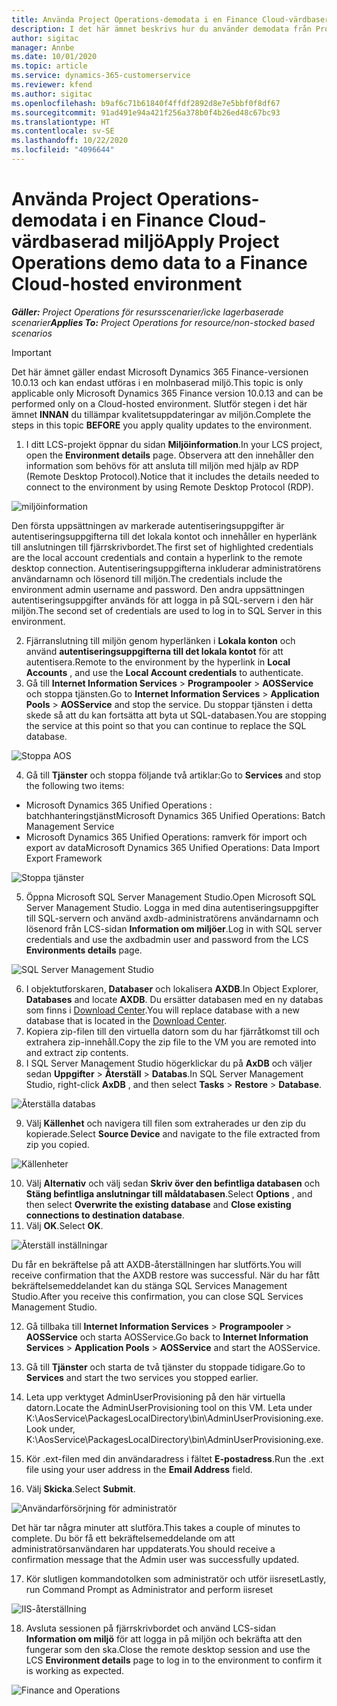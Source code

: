 ```yaml
---
title: Använda Project Operations-demodata i en Finance Cloud-värdbaserad miljö
description: I det här ämnet beskrivs hur du använder demodata från Project Operations i en Dynamics 365 Finance-miljö i molnet.
author: sigitac
manager: Annbe
ms.date: 10/01/2020
ms.topic: article
ms.service: dynamics-365-customerservice
ms.reviewer: kfend
ms.author: sigitac
ms.openlocfilehash: b9af6c71b61840f4ffdf2892d8e7e5bbf0f8df67
ms.sourcegitcommit: 91ad491e94a421f256a378b0f4b26ed48c67bc93
ms.translationtype: HT
ms.contentlocale: sv-SE
ms.lasthandoff: 10/22/2020
ms.locfileid: "4096644"
---
```

# <a name="apply-project-operations-demo-data-to-a-finance-cloud-hosted-environment"></a><span data-ttu-id="bca61-103">Använda Project Operations-demodata i en Finance Cloud-värdbaserad miljö</span><span class="sxs-lookup"><span data-stu-id="bca61-103">Apply Project Operations demo data to a Finance Cloud-hosted environment</span></span>

<span data-ttu-id="bca61-104">_**Gäller:** Project Operations för resursscenarier/icke lagerbaserade scenarier_</span><span class="sxs-lookup"><span data-stu-id="bca61-104">_**Applies To:** Project Operations for resource/non-stocked based scenarios_</span></span>

> [!IMPORTANT]
> <span data-ttu-id="bca61-105">Det här ämnet gäller endast Microsoft Dynamics 365 Finance-versionen 10.0.13 och kan endast utföras i en molnbaserad miljö.</span><span class="sxs-lookup"><span data-stu-id="bca61-105">This topic is only applicable only Microsoft Dynamics 365 Finance version 10.0.13 and can be performed only on a Cloud-hosted environment.</span></span> <span data-ttu-id="bca61-106">Slutför stegen i det här ämnet **INNAN** du tillämpar kvalitetsuppdateringar av miljön.</span><span class="sxs-lookup"><span data-stu-id="bca61-106">Complete the steps in this topic **BEFORE** you apply quality updates to the environment.</span></span>

1. <span data-ttu-id="bca61-107">I ditt LCS-projekt öppnar du sidan **Miljöinformation**.</span><span class="sxs-lookup"><span data-stu-id="bca61-107">In your LCS project, open the **Environment details** page.</span></span> <span data-ttu-id="bca61-108">Observera att den innehåller den information som behövs för att ansluta till miljön med hjälp av RDP (Remote Desktop Protocol).</span><span class="sxs-lookup"><span data-stu-id="bca61-108">Notice that it includes the details needed to connect to the environment by using Remote Desktop Protocol (RDP).</span></span>

![ miljöinformation](./media/1EnvironmentDetails.png)

<span data-ttu-id="bca61-110">Den första uppsättningen av markerade autentiseringsuppgifter är autentiseringsuppgifterna till det lokala kontot och innehåller en hyperlänk till anslutningen till fjärrskrivbordet.</span><span class="sxs-lookup"><span data-stu-id="bca61-110">The first set of highlighted credentials are the local account credentials and contain a hyperlink to the remote desktop connection.</span></span> <span data-ttu-id="bca61-111">Autentiseringsuppgifterna inkluderar administratörens användarnamn och lösenord till miljön.</span><span class="sxs-lookup"><span data-stu-id="bca61-111">The credentials include the environment admin username and password.</span></span> <span data-ttu-id="bca61-112">Den andra uppsättningen autentiseringsuppgifter används för att logga in på SQL-servern i den här miljön.</span><span class="sxs-lookup"><span data-stu-id="bca61-112">The second set of credentials are used to log in to SQL Server in this environment.</span></span>

2. <span data-ttu-id="bca61-113">Fjärranslutning till miljön genom hyperlänken i **Lokala konton** och använd **autentiseringsuppgifterna till det lokala kontot** för att autentisera.</span><span class="sxs-lookup"><span data-stu-id="bca61-113">Remote to the environment by the hyperlink in **Local Accounts** , and use the **Local Account credentials** to authenticate.</span></span>
3. <span data-ttu-id="bca61-114">Gå till **Internet Information Services** > **Programpooler** > **AOSService** och stoppa tjänsten.</span><span class="sxs-lookup"><span data-stu-id="bca61-114">Go to **Internet Information Services** > **Application Pools** > **AOSService** and stop the service.</span></span> <span data-ttu-id="bca61-115">Du stoppar tjänsten i detta skede så att du kan fortsätta att byta ut SQL-databasen.</span><span class="sxs-lookup"><span data-stu-id="bca61-115">You are stopping the service at this point so that you can continue to replace the SQL database.</span></span>

![Stoppa AOS](./media/2StopAOS.png)

4. <span data-ttu-id="bca61-117">Gå till **Tjänster** och stoppa följande två artiklar:</span><span class="sxs-lookup"><span data-stu-id="bca61-117">Go to **Services** and stop the following two items:</span></span>

- <span data-ttu-id="bca61-118">Microsoft Dynamics 365 Unified Operations : batchhanteringstjänst</span><span class="sxs-lookup"><span data-stu-id="bca61-118">Microsoft Dynamics 365 Unified Operations: Batch Management Service</span></span>
- <span data-ttu-id="bca61-119">Microsoft Dynamics 365 Unified Operations: ramverk för import och export av data</span><span class="sxs-lookup"><span data-stu-id="bca61-119">Microsoft Dynamics 365 Unified Operations: Data Import Export Framework</span></span>

![Stoppa tjänster](./media/3StopServices.png)

5. <span data-ttu-id="bca61-121">Öppna Microsoft SQL Server Management Studio.</span><span class="sxs-lookup"><span data-stu-id="bca61-121">Open Microsoft SQL Server Management Studio.</span></span> <span data-ttu-id="bca61-122">Logga in med dina autentiseringsuppgifter till SQL-servern och använd axdb-administratörens användarnamn och lösenord från LCS-sidan **Information om miljöer**.</span><span class="sxs-lookup"><span data-stu-id="bca61-122">Log in with SQL server credentials and use the axdbadmin user and password from the LCS **Environments details** page.</span></span>

![SQL Server Management Studio](./media/4SSMS.png)

6. <span data-ttu-id="bca61-124">I objektutforskaren, **Databaser** och lokalisera **AXDB**.</span><span class="sxs-lookup"><span data-stu-id="bca61-124">In Object Explorer, **Databases** and locate **AXDB**.</span></span> <span data-ttu-id="bca61-125">Du ersätter databasen med en ny databas som finns i [Download Center](https://download.microsoft.com/download/1/a/3/1a314bd2-b082-4a87-abdc-1ba26c92b63d/ProjOpsDemoDataFOGARelease.zip).</span><span class="sxs-lookup"><span data-stu-id="bca61-125">You will replace database with a new database that is located in the [Download Center](https://download.microsoft.com/download/1/a/3/1a314bd2-b082-4a87-abdc-1ba26c92b63d/ProjOpsDemoDataFOGARelease.zip).</span></span> 
7. <span data-ttu-id="bca61-126">Kopiera zip-filen till den virtuella datorn som du har fjärråtkomst till och extrahera zip-innehåll.</span><span class="sxs-lookup"><span data-stu-id="bca61-126">Copy the zip file to the VM you are remoted into and extract zip contents.</span></span>
8. <span data-ttu-id="bca61-127">I SQL Server Management Studio högerklickar du på **AxDB** och väljer sedan **Uppgifter** > **Återställ** > **Databas**.</span><span class="sxs-lookup"><span data-stu-id="bca61-127">In SQL Server Management Studio, right-click **AxDB** , and then select **Tasks** > **Restore** > **Database**.</span></span>

![Återställa databas](./media/5RestoreDatabase.png)

9. <span data-ttu-id="bca61-129">Välj **Källenhet** och navigera till filen som extraherades ur den zip du kopierade.</span><span class="sxs-lookup"><span data-stu-id="bca61-129">Select **Source Device** and navigate to the file extracted from zip you copied.</span></span>

![Källenheter](./media/6SourceDevice.png)

10. <span data-ttu-id="bca61-131">Välj **Alternativ** och välj sedan **Skriv över den befintliga databasen** och **Stäng befintliga anslutningar till måldatabasen**.</span><span class="sxs-lookup"><span data-stu-id="bca61-131">Select **Options** , and then select **Overwrite the existing database** and **Close existing connections to destination database**.</span></span> 
11. <span data-ttu-id="bca61-132">Välj **OK**.</span><span class="sxs-lookup"><span data-stu-id="bca61-132">Select **OK**.</span></span>

![Återställ inställningar](./media/7RestoreSetting.png)

<span data-ttu-id="bca61-134">Du får en bekräftelse på att AXDB-återställningen har slutförts.</span><span class="sxs-lookup"><span data-stu-id="bca61-134">You will receive confirmation that the AXDB restore was successful.</span></span> <span data-ttu-id="bca61-135">När du har fått bekräftelsemeddelandet kan du stänga SQL Services Management Studio.</span><span class="sxs-lookup"><span data-stu-id="bca61-135">After you receive this confirmation, you can close SQL Services Management Studio.</span></span>

12. <span data-ttu-id="bca61-136">Gå tillbaka till **Internet Information Services** > **Programpooler** > **AOSService** och starta AOSService.</span><span class="sxs-lookup"><span data-stu-id="bca61-136">Go back to **Internet Information Services** > **Application Pools** > **AOSService** and start the AOSService.</span></span>
13. <span data-ttu-id="bca61-137">Gå till **Tjänster** och starta de två tjänster du stoppade tidigare.</span><span class="sxs-lookup"><span data-stu-id="bca61-137">Go to **Services** and start the two services you stopped earlier.</span></span>

14. <span data-ttu-id="bca61-138">Leta upp verktyget AdminUserProvisioning på den här virtuella datorn.</span><span class="sxs-lookup"><span data-stu-id="bca61-138">Locate the AdminUserProvisioning tool on this VM.</span></span> <span data-ttu-id="bca61-139">Leta under K:\AosService\PackagesLocalDirectory\bin\AdminUserProvisioning.exe.</span><span class="sxs-lookup"><span data-stu-id="bca61-139">Look under, K:\AosService\PackagesLocalDirectory\bin\AdminUserProvisioning.exe.</span></span>
15. <span data-ttu-id="bca61-140">Kör .ext-filen med din användaradress i fältet **E-postadress**.</span><span class="sxs-lookup"><span data-stu-id="bca61-140">Run the .ext file using your user address in the **Email Address** field.</span></span> 
16. <span data-ttu-id="bca61-141">Välj **Skicka**.</span><span class="sxs-lookup"><span data-stu-id="bca61-141">Select **Submit**.</span></span>

![Användarförsörjning för administratör](./media/8AdminUserProvisioning.png)

<span data-ttu-id="bca61-143">Det här tar några minuter att slutföra.</span><span class="sxs-lookup"><span data-stu-id="bca61-143">This takes a couple of minutes to complete.</span></span> <span data-ttu-id="bca61-144">Du bör få ett bekräftelsemeddelande om att administratörsanvändaren har uppdaterats.</span><span class="sxs-lookup"><span data-stu-id="bca61-144">You should receive a confirmation message that the Admin user was successfully updated.</span></span>

17. <span data-ttu-id="bca61-145">Kör slutligen kommandotolken som administratör och utför iisreset</span><span class="sxs-lookup"><span data-stu-id="bca61-145">Lastly, run Command Prompt as Administrator and perform iisreset</span></span>

![IIS-återställning](./media/9IISReset.png)

18. <span data-ttu-id="bca61-147">Avsluta sessionen på fjärrskrivbordet och använd LCS-sidan **Information om miljö** för att logga in på miljön och bekräfta att den fungerar som den ska.</span><span class="sxs-lookup"><span data-stu-id="bca61-147">Close the remote desktop session and use the LCS **Environment details** page to log in to the environment to confirm it is working as expected.</span></span>

![Finance and Operations](./media/10FinanceAndOperations.png)
